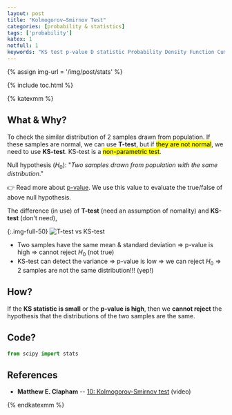 ```yaml
---
layout: post
title: "Kolmogorov–Smirnov Test"
categories: [probability & statistics]
tags: ['probability']
katex: 1
notfull: 1
keywords: "KS test p-value D statistic Probability Density Function Cumulative distribution function ks-test Kolmogorov Smirnov distribution of 2 two samples the same null hypothesis H0"
---
```


{% assign img-url = '/img/post/stats' %}

{% include toc.html %}

{% katexmm %}

## What & Why?

To check the similar distribution of 2 samples drawn from population. If these samples are normal, we can use **T-test**, but if <mark>they are not normal</mark>, we need to use **KS-test**. KS-test is a <mark>non-parametric test</mark>.

Null hypothesis ($H_0$): "_Two samples drawn from population with the same distribution_."

👉 Read more about [p-value](/p-value). We use this value to evaluate the true/false of above null hypothesis.

The difference (in use) of **T-test** (need an assumption of nomality) and **KS-test** (don't need),

{:.img-full-50}
![T-test vs KS-test]({{img-url}}/t-test-ks-test.png)

- Two samples have the same mean & standard deviation ⇒ p-value is high ⇒ cannot reject $H_0$ (not true)
- KS-test can detect the variance ⇒ p-value is low ⇒ we can reject $H_0$ ⇒ 2 samples are not the same distribution!!! (yep!)

## How?

If the **KS statistic is small** or the **p-value is high**, then we **cannot reject** the hypothesis that the distributions of the two samples are the same.

## Code?

~~~ python
from scipy import stats
~~~

## References

- **Matthew E. Clapham** -- [10: Kolmogorov-Smirnov test](https://www.youtube.com/watch?v=ZO2RmSkXK3c) (video)

{% endkatexmm %}